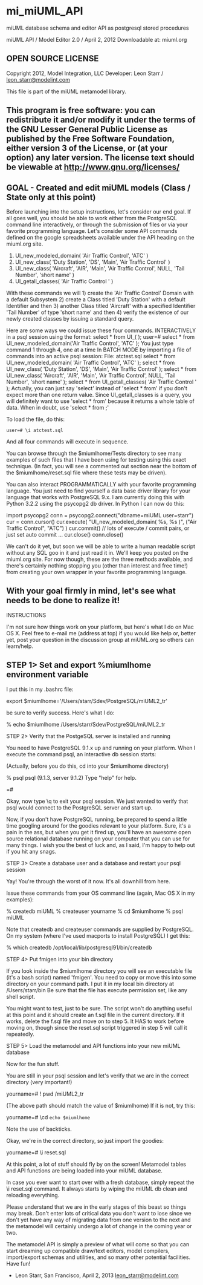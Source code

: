mi_miUML_API
============

miUML database schema and editor API as postgresql stored procedures

miUML API / Model Editor 2.0 / April 2, 2012
Downloadable at: miuml.org

OPEN SOURCE LICENSE
---
Copyright 2012, Model Integration, LLC
Developer: Leon Starr / leon_starr@modelint.com

This file is part of the miUML metamodel library.

This program is free software: you can redistribute it and/or modify
it under the terms of the GNU Lesser General Public License as published by
the Free Software Foundation, either version 3 of the License, or
(at your option) any later version.  The license text should be viewable at
http://www.gnu.org/licenses/
---

GOAL - Created and edit miUML models (Class / State only at this point)
---
Before launching into the setup instructions, let's consider our end goal.  If all
goes well, you should be able to work either from the PostgreSQL command line
interactively, or through the submission of files or via your favorite programming
language.  Let's consider some API commands defined on the google spreadsheets
available under the API heading on the miuml.org site.

1) UI_new_modeled_domain( 'Air Traffic Control', 'ATC' )
2) UI_new_class( 'Duty Station', 'DS', 'Main', 'Air Traffic Control' )
3) UI_new_class( 'Aircraft', 'AIR', 'Main', 'Air Traffic Control', NULL, 'Tail Number', 'short name' )
4) UI_getall_classes( 'Air Traffic Control ' )

With these commands we will 1) create the 'Air Traffic Control' Domain with a default Subsystem 2)
create a Class titled 'Duty Station' with a default Identifier and then 3) another Class titled 'Aircraft' with a 
specified Identifier 'Tail Number' of type 'short name' and then 4) verify the existence of our newly created
classes by issuing a standard query.

Here are some ways we could issue these four commands.
INTERACTIVELY in a psql session using the format: select * from UI_<command>( <args> );
	user=# select * from UI_new_modeled_domain('Air Traffic Control', 'ATC' );
You just type command 1 through 4, one at a time
In BATCH MODE by importing a file of commands into an active psql session:
File: atctest.sql
	select * from UI_new_modeled_domain( 'Air Traffic Control', 'ATC' );
	select * from UI_new_class( 'Duty Station', 'DS', 'Main', 'Air Traffic Control' );
	select * from UI_new_class( 'Aircraft', 'AIR', 'Main', 'Air Traffic Control', NULL, 'Tail Number', 'short name' );
	select * from UI_getall_classes( 'Air Traffic Control ' );
Actually, you can just say 'select' instead of 'select * from' if you don't expect more than one return value.  Since
UI_getall_classes is a query, you will definitely want to use 'select * from' because it returns a whole table of data.
When in doubt, use 'select * from <command>;'

To load the file, do this:

	user=# \i atctest.sql

And all four commands will execute in sequence.

You can browse through the $miumlhome/Tests directory to see many examples of such files that I have been
using for testing using this exact technique.  (In fact, you will see a commented out section near the bottom
of the $miumlhome/reset.sql file where these tests may be driven).

You can also interact PROGRAMMATICALLY with your favorite programming language.  You just need to find
yourself a data base driver library for your language that works with PostgreSQL 9.x.  I am currently doing this
with Python 3.2.2 using the psycopg2 db driver.  In Python I can now do this:

import psycopg2
conn = psycopg2.connect("dbname=miUML user=starr")
cur = conn.cursor()
cur.execute( "UI_new_modeled_domain( %s, %s )", ("Air Traffic Control", "ATC") )
cur.commit()
// lots of execute / commit pairs, or just set auto commit 
...
cur.close()
conn.close()

We can't do it yet, but soon we will be able to write a human readable script without any SQL goo in it
and just read it in.  We'll keep you posted on the miuml.org site.  For now though, these are the three
methods available, and there's certainly nothing stopping you (other than interest and free time!) from
creating your own wrapper in your favorite programming language.

With your goal firmly in mind, let's see what needs to be done to realize it!
---

INSTRUCTIONS

I'm not sure how things work on your platform, but here's what I do on
Mac OS X.  Feel free to e-mail me (address at top) if you would like help or,
better yet, post your question in the discussion group at miUML.org so others
can learn/help.

STEP 1> Set and export %miumlhome environment variable
---
I put this in my .bashrc file:

export $miumlhome='/Users/starr/Sdev/PostgreSQL/miUML2_tr'

be sure to verify success.   Here's what I do:

% echo $miumlhome
/Users/starr/Sdev/PostgreSQL/miUML2_tr

STEP 2> Verify that the PostgeSQL server is installed and running

You need to have PostgreSQL 9.1.x up and running on your platform.
When I execute the command psql, an interactive db session starts:

(Actually, before you do this, cd into your $miumlhome directory)

% psql
psql (9.1.3, server 9.1.2)
Type "help" for help.

<user>=# 

Okay, now type \q to exit your psql session.  We just wanted to verify that psql
would connect to the PostgreSQL server and start up.

Now, if you don't have PostgreSQL running, be prepared to spend a little time
googling around for the goodies relevant to your platform.  Sure, it's a pain in
the ass, but when you get it fired up, you'll have an awesome open source
relational database running on your computer that you can use for many things.
I wish you the best of luck and, as I said, I'm happy to help out if you hit any
snags.

STEP 3> Create a database user and a database and restart your psql session

Yay!  You're through the worst of it now.  It's all downhill from here.

Issue these commands from your OS command line (again, Mac OS X in
my examples):

% createdb miUML
% createuser yourname
% cd $miumlhome
% psql miUML

Note that createdb and createuser commands are supplied by PostgreSQL.  On my
system (where I've used macports to install PostgreSQL) I get this:

% which createdb
/opt/local/lib/postgresql91/bin/createdb

STEP 4> Put fmigen into your bin directory

If you look inside the $miumlhome directory you will see an executable file
(it's a bash script) named 'fmigen'.  You need to copy or move this into some
directory on your command path.  I put it in my local bin directory at
/Users/starr/bin
Be sure that the file has execute permission set, like any shell script.

You might want to test, just to be sure.  The script won't do anything useful at this point
and it should create an f.sql file in the current directory.  If it works, delete the
f.sql file and move on to step 5.  It HAS to work before moving on, though since
the reset.sql script triggered in step 5 will call it repeatedly.

STEP 5> Load the metamodel and API functions into your new miUML database

Now for the fun stuff.

You are still in your psql session and let's verify that we are in the correct
directory (very important!)

yourname=# \! pwd
<your path here>/miUML2_tr

(The above path should match the value of $miumlhome)
If it is not, try this:

yourname=# \cd `echo $miumlhome`

Note the use of backticks.

Okay, we're in the correct directory, so just import the goodies:

yourname=# \i reset.sql

At this point, a lot of stuff should fly by on the screen!  Metamodel tables and API
functions are being loaded into your miUML database.

In case you ever want to start over with a fresh database, simply repeat
the \i reset.sql command.  It always starts by wiping the miUML db clean and
reloading everything.

Please understand that we are in the early stages of this beast so things may break.
Don't enter lots of critical data you don't want to lose since we don't yet have any
way of migrating data from one version to the next and the metamodel will certainly
undergo a lot of change in the coming year or two.

The metamodel API is simply a preview of what will come so that you can start dreaming up
compatible draw/text editors, model compilers, import/export schemas and utilities, and
so many other potential facilities.  Have fun!

- Leon Starr, San Francisco, April 2, 2013
leon_starr@modelint.com




